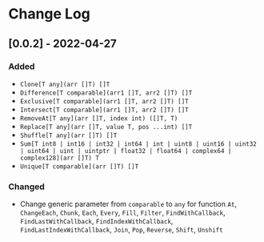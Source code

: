 # Change Log

## [0.0.2] - 2022-04-27
### Added
- `Clone[T any](arr []T) []T`
- `Difference[T comparable](arr1 []T, arr2 []T) []T`
- `Exclusive[T comparable](arr1 []T, arr2 []T) []T`
- `Intersect[T comparable](arr1 []T, arr2 []T) []T`
- `RemoveAt[T any](arr []T, index int) ([]T, T)`
- `Replace[T any](arr []T, value T, pos ...int) []T`
- `Shuffle[T any](arr []T) []T`
- `Sum[T int8 | int16 | int32 | int64 | int | uint8 | uint16 | uint32 | uint64 | uint | uintptr | float32 | float64 | complex64 | complex128](arr []T) T`
- `Unique[T comparable](arr []T) []T`
### Changed
- Change generic parameter from `comparable` to `any` for function `At`, `ChangeEach`, `Chunk`, `Each`, `Every`, `Fill`, `Filter`, `FindWithCallback`, `FindLastWithCallback`, `FindIndexWithCallback`, `FindLastIndexWithCallback`, `Join`, `Pop`, `Reverse`, `Shift`, `Unshift`